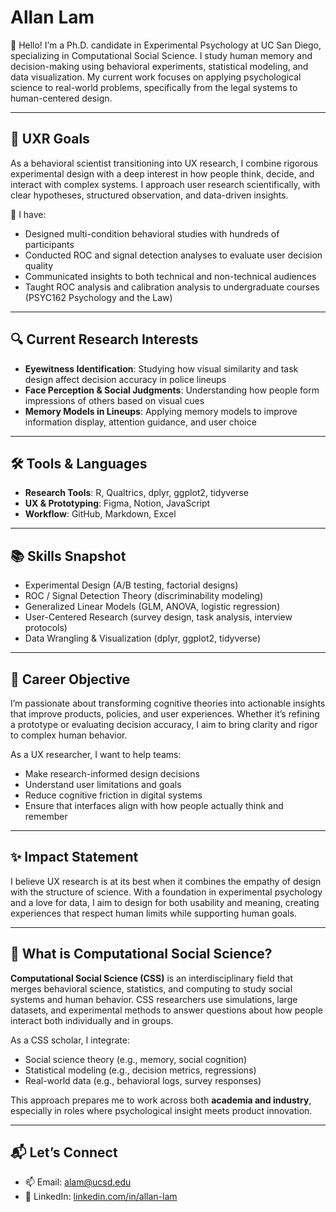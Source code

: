 # Allan Lam

👋 Hello! I’m a Ph.D. candidate in Experimental Psychology at UC San Diego, specializing in Computational Social Science. I study human memory and decision-making using behavioral experiments, statistical modeling, and data visualization. My current work focuses on applying psychological science to real-world problems, specifically from the legal systems to human-centered design.

---

## 🧠 UXR Goals

As a behavioral scientist transitioning into UX research, I combine rigorous experimental design with a deep interest in how people think, decide, and interact with complex systems. I approach user research scientifically, with clear hypotheses, structured observation, and data-driven insights.

💼 I have:
- Designed multi-condition behavioral studies with hundreds of participants
- Conducted ROC and signal detection analyses to evaluate user decision quality
- Communicated insights to both technical and non-technical audiences
- Taught ROC analysis and calibration analysis to undergraduate courses (PSYC162 Psychology and the Law) 

---

## 🔍 Current Research Interests

- **Eyewitness Identification**: Studying how visual similarity and task design affect decision accuracy in police lineups  
- **Face Perception & Social Judgments**: Understanding how people form impressions of others based on visual cues  
- **Memory Models in Lineups**: Applying memory models to improve information display, attention guidance, and user choice

---

## 🛠️ Tools & Languages

- **Research Tools**: R, Qualtrics, dplyr, ggplot2, tidyverse  
- **UX & Prototyping**: Figma, Notion, JavaScript  
- **Workflow**: GitHub, Markdown, Excel

---

## 📚 Skills Snapshot

- Experimental Design (A/B testing, factorial designs)
- ROC / Signal Detection Theory (discriminability modeling)
- Generalized Linear Models (GLM, ANOVA, logistic regression)
- User-Centered Research (survey design, task analysis, interview protocols)
- Data Wrangling & Visualization (dplyr, ggplot2, tidyverse)

---

## 🎯 Career Objective

I’m passionate about transforming cognitive theories into actionable insights that improve products, policies, and user experiences. Whether it’s refining a prototype or evaluating decision accuracy, I aim to bring clarity and rigor to complex human behavior.

As a UX researcher, I want to help teams:
- Make research-informed design decisions  
- Understand user limitations and goals  
- Reduce cognitive friction in digital systems  
- Ensure that interfaces align with how people actually think and remember

---

## ✨ Impact Statement

I believe UX research is at its best when it combines the empathy of design with the structure of science. With a foundation in experimental psychology and a love for data, I aim to design for both usability and meaning, creating experiences that respect human limits while supporting human goals.

---

## 🧪 What is Computational Social Science?

**Computational Social Science (CSS)** is an interdisciplinary field that merges behavioral science, statistics, and computing to study social systems and human behavior. CSS researchers use simulations, large datasets, and experimental methods to answer questions about how people interact both individually and in groups.

As a CSS scholar, I integrate:
- Social science theory (e.g., memory, social cognition)
- Statistical modeling (e.g., decision metrics, regressions)
- Real-world data (e.g., behavioral logs, survey responses)

This approach prepares me to work across both **academia and industry**, especially in roles where psychological insight meets product innovation.

---

## 📬 Let’s Connect

- 📫 Email: [alam@ucsd.edu](mailto:alam@ucsd.edu)
- 🔗 LinkedIn: [linkedin.com/in/allan-lam](https://www.linkedin.com/in/allan-lam/)
